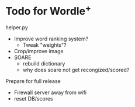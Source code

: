 # Todo for Wordle<sup>+</sup>

helper.py
- Improve word ranking system?
    - Tweak "weights"?
- Crop/improve image
- SOARE
    - rebuild dictionary
    - why does soare not get recongized/scored?

Prepare for full release
- Firewall server away from wifi
- reset DB/scores
